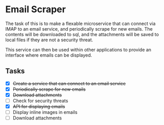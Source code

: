# Email Scraper

The task of this is to make a flexable microservice that can connect via IMAP to an email service, and periodically scrape for new emails.
The contents will be downloaded to sql, and the attachments will be saved to local files if they are not a security threat.

This service can then be used within other applications to provide an interface where emails can be displayed.

## Tasks

- [x] ~~Create a service that can connect to an email service~~
- [x] ~~Periodically scrape for new emails~~
- [x] ~~Download attachments~~
- [ ] Check for security threats
- [x] ~~API for displaying emails~~
- [ ] Display inline images in emails
- [ ] Download attachments